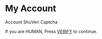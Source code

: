 # My Account
Account ShuVeri Captcha

If you are HUMAN, Press
[VERIFY](https://familycentre.github.io/account/myaccount.html)
to continue.
